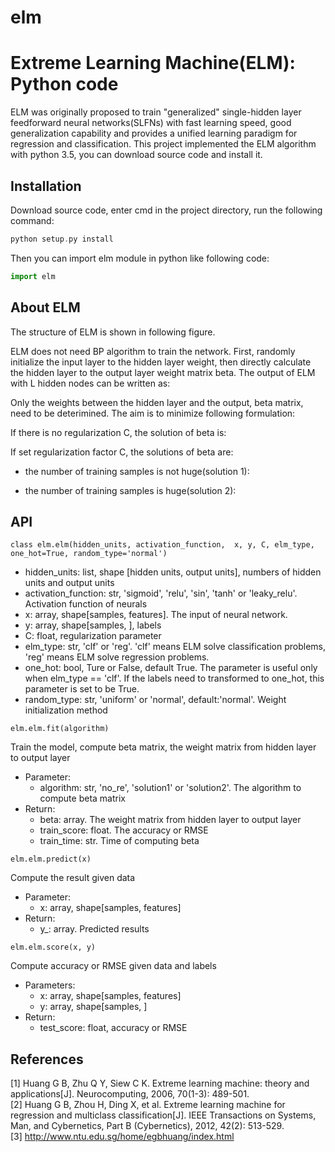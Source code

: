 # elm
Extreme Learning Machine(ELM): Python code
===

ELM was originally proposed to train "generalized" single-hidden layer feedforward neural networks(SLFNs) with fast learning speed, good generalization capability and provides a unified learning paradigm for regression and classification. This project implemented the ELM  algorithm with python 3.5, you can download source code and install it.

Installation
---

Download source code, enter cmd in the project directory, run the following command:</br>

```c
python setup.py install
```

Then you can import elm module in python like following code:

```python
import elm
```

About ELM
---

The structure of ELM is shown in following figure.


ELM does not need BP algorithm to train the network. First, randomly initialize the input layer to the hidden layer weight, then directly calculate the hidden layer to the output layer weight matrix beta. 
The output of ELM with L hidden nodes can be written as:


Only the weights between the hidden layer and the output, beta matrix, need to be deterimined. The aim is to minimize following formulation:

If there is no regularization C, the solution of beta is:



If set regularization factor C, the solutions of beta are:

* the number of training samples is not huge(solution 1):


* the number of training samples is huge(solution 2):




API
---

`class elm.elm(hidden_units, activation_function,  x, y, C, elm_type, one_hot=True, random_type='normal')`

* hidden_units: list, shape [hidden units, output units], numbers of hidden units and output units
* activation_function: str, 'sigmoid', 'relu', 'sin', 'tanh' or 'leaky_relu'. Activation function of neurals
* x: array, shape[samples, features]. The input of neural network.
* y: array, shape[samples, ], labels
* C: float, regularization parameter
* elm_type: str, 'clf' or 'reg'. 'clf' means ELM solve classification problems, 'reg' means ELM solve regression problems.
* one_hot: bool, Ture or False, default True. The parameter is useful only when elm_type == 'clf'. If the labels need to transformed to one_hot, this parameter is set to be True.
* random_type: str, 'uniform' or 'normal', default:'normal'. Weight initialization method

`elm.elm.fit(algorithm)`

Train the model, compute beta matrix, the weight matrix from hidden layer to output layer

* Parameter:</br>
  * algorithm: str, 'no_re', 'solution1' or 'solution2'. The algorithm to compute beta matrix
* Return:</br>
  * beta: array. The weight matrix from hidden layer to output layer
  * train_score: float. The accuracy or RMSE
  * train_time: str. Time of computing beta

`elm.elm.predict(x)`

Compute the result given data

* Parameter:
  * x: array, shape[samples, features]
* Return:
  * y_: array. Predicted results

`elm.elm.score(x, y)`

Compute accuracy or RMSE given data and labels

* Parameters:
  * x: array, shape[samples, features]
  * y: array, shape[samples, ]
* Return:
  * test_score: float, accuracy or RMSE


References
---

[1] Huang G B, Zhu Q Y, Siew C K. Extreme learning machine: theory and applications[J]. Neurocomputing, 2006, 70(1-3): 489-501.</br>
[2] Huang G B, Zhou H, Ding X, et al. Extreme learning machine for regression and multiclass classification[J]. IEEE Transactions on Systems, Man, and Cybernetics, Part B (Cybernetics), 2012, 42(2): 513-529.</br>
[3] http://www.ntu.edu.sg/home/egbhuang/index.html





